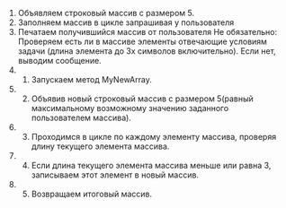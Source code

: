 1. Объявляем строковый массив с размером 5.
2. Заполняем массив в цикле запрашивая у пользователя
3. Печатаем получившийся массив от пользователя
Не обязательно: Проверяем есть ли в массиве элементы отвечающие условиям задачи (длина элемента до 3х символов включительно). Если нет, выводим сообщение.
4. 1. Запускаем метод MyNewArray. 
4. 2. Объявив новый строковый массив с размером 5(равный максимальному возможному значению заданного пользователем массива).
4. 3. Проходимся в цикле по каждому элементу массива, проверяя длину текущего элемента массива.
4. 4. Если длина текущего элемента массива меньше или равна 3, записываем этот элемент в новый массив.
4. 5. Возвращаем итоговый массив.